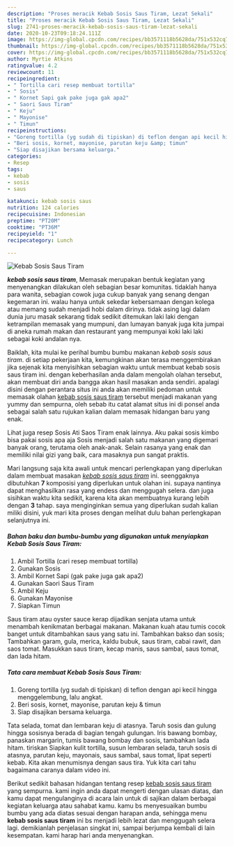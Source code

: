 ```yaml
---
description: "Proses meracik Kebab Sosis Saus Tiram, Lezat Sekali"
title: "Proses meracik Kebab Sosis Saus Tiram, Lezat Sekali"
slug: 2741-proses-meracik-kebab-sosis-saus-tiram-lezat-sekali
date: 2020-10-23T09:18:24.111Z
image: https://img-global.cpcdn.com/recipes/bb3571118b5628da/751x532cq70/kebab-sosis-saus-tiram-foto-resep-utama.jpg
thumbnail: https://img-global.cpcdn.com/recipes/bb3571118b5628da/751x532cq70/kebab-sosis-saus-tiram-foto-resep-utama.jpg
cover: https://img-global.cpcdn.com/recipes/bb3571118b5628da/751x532cq70/kebab-sosis-saus-tiram-foto-resep-utama.jpg
author: Myrtie Atkins
ratingvalue: 4.2
reviewcount: 11
recipeingredient:
- " Tortilla cari resep membuat tortilla"
- " Sosis"
- " Kornet Sapi gak pake juga gak apa2"
- " Saori Saus Tiram"
- " Keju"
- " Mayonise"
- " Timun"
recipeinstructions:
- "Goreng tortilla (yg sudah di tipiskan) di teflon dengan api kecil hingga menggelembung, lalu angkat."
- "Beri sosis, kornet, mayonise, parutan keju &amp; timun"
- "Siap disajikan bersama keluarga."
categories:
- Resep
tags:
- kebab
- sosis
- saus

katakunci: kebab sosis saus 
nutrition: 124 calories
recipecuisine: Indonesian
preptime: "PT20M"
cooktime: "PT36M"
recipeyield: "1"
recipecategory: Lunch

---
```



![Kebab Sosis Saus Tiram](https://img-global.cpcdn.com/recipes/bb3571118b5628da/751x532cq70/kebab-sosis-saus-tiram-foto-resep-utama.jpg)

<b><i>kebab sosis saus tiram</i></b>, Memasak merupakan bentuk kegiatan yang menyenangkan dilakukan oleh sebagian besar komunitas. tidaklah hanya para wanita, sebagian cowok juga cukup banyak yang senang dengan kegemaran ini. walau hanya untuk sekedar kebersamaan dengan kolega atau memang sudah menjadi hobi dalam dirinya. tidak asing lagi dalam dunia juru masak sekarang tidak sedikit ditemukan laki laki dengan ketrampilan memasak yang mumpuni, dan lumayan banyak juga kita jumpai di aneka rumah makan dan restaurant yang mempunyai koki laki laki sebagai koki andalan nya.

Baiklah, kita mulai ke perihal bumbu bumbu makanan <i>kebab sosis saus tiram</i>. di setiap pekerjaan kita, kemungkinan akan terasa menggembirakan jika sejenak kita menyisihkan sebagian waktu untuk membuat kebab sosis saus tiram ini. dengan keberhasilan anda dalam mengolah olahan tersebut, akan membuat diri anda bangga akan hasil masakan anda sendiri. apalagi disini dengan perantara situs ini anda akan memiliki pedoman untuk memasak olahan <u>kebab sosis saus tiram</u> tersebut menjadi makanan yang yummy dan sempurna, oleh sebab itu catat alamat situs ini di ponsel anda sebagai salah satu rujukan kalian dalam memasak hidangan baru yang enak.

Lihat juga resep Sosis Ati Saos Tiram enak lainnya. Aku pakai sosis kimbo bisa pakai sosis apa aja Sosis menjadi salah satu makanan yang digemari banyak orang, terutama oleh anak-anak. Selain rasanya yang enak dan memiliki nilai gizi yang baik, cara masaknya pun sangat praktis.


Mari langsung saja kita awali untuk mencari perlengkapan yang diperlukan dalam membuat masakan <u><i>kebab sosis saus tiram</i></u> ini. seenggaknya dibutuhkan <b>7</b> komposisi yang diperlukan untuk olahan ini. supaya nantinya dapat menghasilkan rasa yang endess dan menggugah selera. dan juga sisihkan waktu kita sedikit, karena kita akan membuatnya kurang lebih dengan <b>3</b> tahap. saya menginginkan semua yang diperlukan sudah kalian miliki disini, yuk mari kita proses dengan melihat dulu bahan perlengkapan selanjutnya ini.

<!--inarticleads1-->

##### Bahan baku dan bumbu-bumbu yang digunakan untuk menyiapkan Kebab Sosis Saus Tiram:

1. Ambil  Tortilla (cari resep membuat tortilla)
1. Gunakan  Sosis
1. Ambil  Kornet Sapi (gak pake juga gak apa2)
1. Gunakan  Saori Saus Tiram
1. Ambil  Keju
1. Gunakan  Mayonise
1. Siapkan  Timun


Saus tiram atau oyster sauce kerap dijadikan senjata utama untuk menambah kenikmatan berbagai makanan. Makanan kuah atau tumis cocok banget untuk ditambahkan saus yang satu ini. Tambahkan bakso dan sosis; Tambahkan garam, gula, merica, kaldu bubuk, saus tiram, cabai rawit, dan saos tomat. Masukkan saus tiram, kecap manis, saus sambal, saus tomat, dan lada hitam. 

<!--inarticleads2-->

##### Tata cara membuat Kebab Sosis Saus Tiram:

1. Goreng tortilla (yg sudah di tipiskan) di teflon dengan api kecil hingga menggelembung, lalu angkat.
1. Beri sosis, kornet, mayonise, parutan keju &amp; timun
1. Siap disajikan bersama keluarga.


Tata selada, tomat dan lembaran keju di atasnya. Taruh sosis dan gulung hingga sosisnya berada di bagian tengah gulungan. Iris bawang bombay, panaskan margarin, tumis bawang bombay dan sosis, tambahkan lada hitam. tiriskan Siapkan kulit tortilla, susun lembaran selada, taruh sosis di atasnya, parutan keju, mayonais, saus sambal, saus tomat, lipat seperti kebab. Kita akan menumisnya dengan saus tira. Yuk kita cari tahu bagaimana caranya dalam video ini. 

Berikut sedikit bahasan hidangan tentang resep <u>kebab sosis saus tiram</u> yang sempurna. kami ingin anda dapat mengerti dengan ulasan diatas, dan kamu dapat mengulanginya di acara lain untuk di sajikan dalam berbagai kegiatan keluarga atau sahabat kamu. kamu bs menyesuaikan bumbu bumbu yang ada diatas sesuai dengan harapan anda, sehingga menu <b>kebab sosis saus tiram</b> ini bs menjadi lebih lezat dan menggugah selera lagi. demikianlah penjelasan singkat ini, sampai berjumpa kembali di lain kesempatan. kami harap hari anda menyenangkan.
